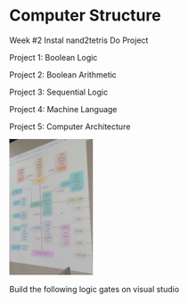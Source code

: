 # Computer Structure

Week #2
Instal nand2tetris
Do Project 

Project 1: Boolean Logic

Project 2: Boolean Arithmetic

Project 3: Sequential Logic

Project 4: Machine Language

Project 5: Computer Architecture

<img src="Images/a.jpg" alt="Picture loss" width="150">


Build the following logic gates on visual studio
